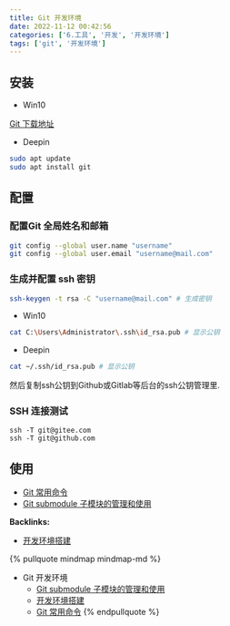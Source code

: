 ```yaml
---
title: Git 开发环境
date: 2022-11-12 00:42:56
categories: ['6.工具', '开发', '开发环境']
tags: ['git', '开发环境']
---
```

  
  
## 安装

- Win10

[Git 下载地址](https://git-scm.com/downloads)

- Deepin

```sh
sudo apt update
sudo apt install git
```
  
  
## 配置

  
  
### 配置Git 全局姓名和邮箱

```sh
git config --global user.name "username"  
git config --global user.email "username@mail.com"
```
  
  
### 生成并配置 ssh 密钥

```sh
ssh-keygen -t rsa -C "username@mail.com" # 生成密钥 
```

- Win10

```sh
cat C:\Users\Administrator\.ssh\id_rsa.pub # 显示公钥
```

- Deepin

```sh
cat ~/.ssh/id_rsa.pub # 显示公钥
```

然后复制ssh公钥到Github或Gitlab等后台的ssh公钥管理里.
  
  
### SSH 连接测试

```Shell
ssh -T git@gitee.com
ssh -T git@github.com
```
  
  
## 使用

- [Git 常用命令](../4985d963fb644c7b84c923e1fae816af6e13f061)
- [Git submodule 子模块的管理和使用](../c03df0ff2688939d6c5b13b71effd8499a69c17a)

**Backlinks:**

- [开发环境搭建](../bd87468c61dcf8225663c6dfb8f94d59a17e17b7)

{% pullquote mindmap mindmap-md %}
- Git 开发环境
  - [Git submodule 子模块的管理和使用](../c03df0ff2688939d6c5b13b71effd8499a69c17a)
  - [开发环境搭建](../bd87468c61dcf8225663c6dfb8f94d59a17e17b7)
  - [Git 常用命令](../4985d963fb644c7b84c923e1fae816af6e13f061)
{% endpullquote %}